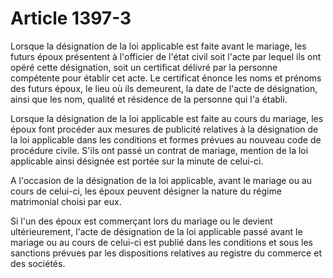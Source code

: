 # Article 1397-3

Lorsque la désignation de la loi applicable est faite avant le mariage, les futurs époux présentent à l'officier de l'état civil soit l'acte par lequel ils ont opéré cette désignation, soit un certificat délivré par la personne compétente pour établir cet acte. Le certificat énonce les noms et prénoms des futurs époux, le lieu où ils demeurent, la date de l'acte de désignation, ainsi que les nom, qualité et résidence de la personne qui l'a établi.

Lorsque la désignation de la loi applicable est faite au cours du mariage, les époux font procéder aux mesures de publicité relatives à la désignation de la loi applicable dans les conditions et formes prévues au nouveau code de procédure civile. S'ils ont passé un contrat de mariage, mention de la loi applicable ainsi désignée est portée sur la minute de celui-ci.

A l'occasion de la désignation de la loi applicable, avant le mariage ou au cours de celui-ci, les époux peuvent désigner la nature du régime matrimonial choisi par eux.

Si l'un des époux est commerçant lors du mariage ou le devient ultérieurement, l'acte de désignation de la loi applicable passé avant le mariage ou au cours de celui-ci est publié dans les conditions et sous les sanctions prévues par les dispositions relatives au registre du commerce et des sociétés.
